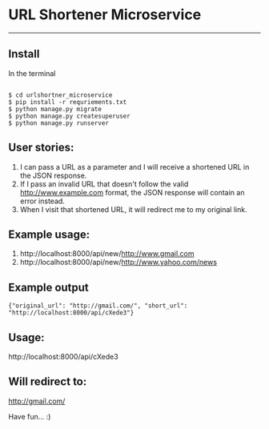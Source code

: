 # URL Shortener Microservice #

-----


## Install
In the terminal
```

$ cd urlshortner_microservice
$ pip install -r requriements.txt
$ python manage.py migrate
$ python manage.py createsuperuser
$ python manage.py runserver

```

## User stories:
1. I can pass a URL as a parameter and I will receive a shortened URL in the JSON response.
2. If I pass an invalid URL that doesn't follow the valid http://www.example.com format, the JSON response will contain an error instead.
3. When I visit that shortened URL, it will redirect me to my original link.


## Example usage:
1. http://localhost:8000/api/new/http://www.gmail.com
2. http://localhost:8000/api/new/http://www.yahoo.com/news

## Example output
```
{"original_url": "http://gmail.com/", "short_url": "http://localhost:8000/api/cXede3"}
```

## Usage:
http://localhost:8000/api/cXede3

## Will redirect to:
http://gmail.com/


Have fun... :)